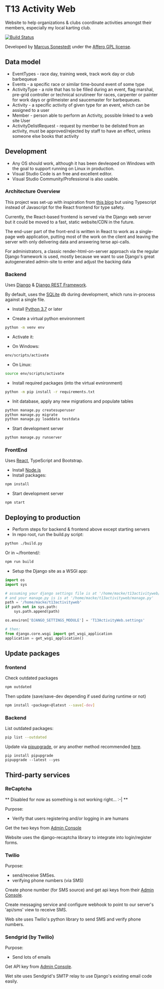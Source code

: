 # T13 Activity Web

Website to help organizations &amp; clubs coordinate activities amongst their members, especially my local karting club.

[![Build Status](https://lolworx.visualstudio.com/macke/_apis/build/status/marcusl.t13activityweb?branchName=master)](https://lolworx.visualstudio.com/macke/_build/latest?definitionId=1&branchName=master)

Developed by [Marcus Sonestedt](https://www.github.com/marcusl) under the [Affero GPL license](https://en.wikipedia.org/wiki/Affero_General_Public_License).

## Data model

* EventTypes - race day, training week, track work day or club barbequeue
* Events - a specific race or similar time-bound event of some type
* ActivityType - a role that has to be filled during an event, flag marshal, pre-grid controller or technical scrutineer for races, carpenter or painter for work days or grillmeister and saucemaster for barbequeues.
* Activity - a specific activity of given type for an event, which can be assigned to a user
* Member - person able to perform an Activity, possible linked to a web site User
* ActivityDelistRequest - request by member to be delisted from an activity, must be approved/rejected by staff to have an effect, unless someone else
books that activity

## Development

* Any OS should work, although it has been devleoped on Windows with the goal to support running on Linux in production.
* Visual Studio Code is an free and excellent editor.
* Visual Studio Community/Professional is also usable.

### Architecture Overview

This project was set-up with inspiration from [this blog](https://www.valentinog.com/blog/drf/) but using  Typescript instead of Javascript for the React frontend for type safety.

Currently, the React-based frontend is served via the Django web server but it could be moved to a fast, static website/CDN in the future.

The end-user part of the front-end is written in React to
work as a single-page web application, putting most of the
work on the client and leaving the server with only delivering
data and answering terse api-calls.

For administrators, a classic render-html-on-server approach
via the regular Django framework is used, mostly because we
want to use Django's great autogenerated admin-site to enter
and adjust the backing data

### Backend

Uses [Django](https://www.djangoproject.com) & [Django REST Framework](https://www.django-rest-framework.org/).

By default, uses the [SQLite](https://www.sqlite.org/) db during development, which runs in-process against a single file.

* Install [Python 3.7](https://www.python.org) or later

* Create a virtual python environment

```bash
python -m venv env
```

* Activate it:

 * On Windows:

```cmd
env/scripts/activate
```

 * On Linux:

```bash
source env/scripts/activate
```

* Install required packages (into the virtual evnironment)

```bash
python -m pip install -r requirements.txt
```

* Init database, apply any new migrations and populate tables

```bash
python manage.py createsuperuser
python manage.py migrate
python manage.py loaddata testdata
```

* Start development server

```bash
python manage.py runserver
```

### FrontEnd

Uses [React](https://reactjs.org), TypeScript and Bootstrap.

* Install [Node.js](https://nodejs.org)
* Install packages:

```bash
npm install
```

* Start development server

```
npm start
```

## Deploying to production

* Perform steps for backend & frontend above except starting servers
* In repo root, run the build.py script:

```bash
python ./build.py
```

Or in ~/frontend/:

```bash
npm run build
```

* Setup the Django site as a WSGI app:

```python
import os
import sys

# assuming your django settings file is at '/home/macke/t13activityweb/T13ActivityWeb/settings.py'
# and your manage.py is is at '/home/macke/t13activityweb/manage.py'
path = '/home/macke/t13activityweb'
if path not in sys.path:
    sys.path.append(path)

os.environ['DJANGO_SETTINGS_MODULE'] = 'T13ActivityWeb.settings'

# then:
from django.core.wsgi import get_wsgi_application
application = get_wsgi_application()
```

## Update packages

### frontend

Check outdated packages

```bash
npm outdated
```

Then update (save/save-dev depending if used during runtime or not)

```bash
npm install <package>@latest --save[-dev]
```

### Backend

List outdated packages:

```bash
pip list --outdated
```

Update via [pipupgrade](https://github.com/achillesrasquinha/pipupgrade),
or any another method recommended [here](https://stackoverflow.com/questions/2720014/how-to-upgrade-all-python-packages-with-pip).

```
pip install pipupgrade
pipupgrade --latest --yes
```


## Third-party services

### ReCaptcha

** Disabled for now as something is not working right... :-| **

Purpose:

* Verify that users registering and/or logging in are humans

Get the two keys from [Admin Console](https://www.google.com/recaptcha/admin/)

Website uses the django-recaptcha library to integrate into login/register forms.

### Twilio

Purpose:

* send/receive SMSes.
* verifying phone numbers (via SMS)

Create phone number (for SMS source) and get api keys from their [Admin Console](https://www.twilio.com/console/).

Create messaging service and configure webhook to point to our server's 'api/sms' view to receive SMS.

Web site uses Twilio's python library to send SMS and verify phone numbers.

### Sendgrid (by Twilio)

Purpose:

* Send lots of emails

Get API key from [Admin Console](https://app.sendgrid.com/).

Wet site uses Sendgrid's SMTP relay to use Django's existing email code easily.
